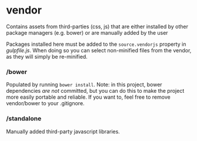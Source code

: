 vendor
======
Contains assets from third-parties (css, js) that are either installed by other package managers (e.g. bower) or are manually added by the user

Packages installed here must be added to the `source.vendorjs` property in _gulpfile.js_.  When doing so you can select non-minified files from the vendor, as they will simply be re-minified.


### /bower
Populated by running `bower install`.  Note: in this project, bower dependencies _are not_ committed, but you can do this to make the project more easily portable and reliable.  If you want to, feel free to remove vendor/bower to your .gitignore.

### /standalone
Manually added third-party javascript libraries.